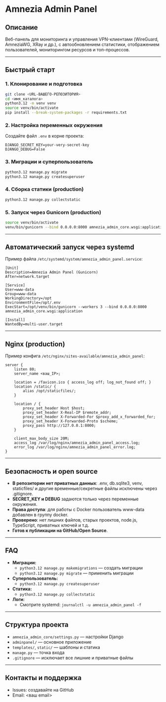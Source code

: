 # Amnezia Admin Panel

## Описание

Веб-панель для мониторинга и управления VPN-клиентами (WireGuard, AmneziaWG, XRay и др.), с автообновлением статистики, отображением пользователей, мониторингом ресурсов и топ-процессов.

---

## Быстрый старт

### 1. Клонирование и подготовка
```bash
git clone <URL-ВАШЕГО-РЕПОЗИТОРИЯ>
cd <имя_каталога>
python3.12 -m venv venv
source venv/bin/activate
pip install --break-system-packages -r requirements.txt
```

### 2. Настройка переменных окружения
Создайте файл `.env` в корне проекта:
```
DJANGO_SECRET_KEY=your-very-secret-key
DJANGO_DEBUG=False
```

### 3. Миграции и суперпользователь
```bash
python3.12 manage.py migrate
python3.12 manage.py createsuperuser
```

### 4. Сборка статики (production)
```bash
python3.12 manage.py collectstatic
```

### 5. Запуск через Gunicorn (production)
```bash
source venv/bin/activate
venv/bin/gunicorn --bind 0.0.0.0:8000 amnezia_admin_core.wsgi:application
```

---

## Автоматический запуск через systemd

Пример файла `/etc/systemd/system/amnezia_admin_panel.service`:
```
[Unit]
Description=Amnezia Admin Panel (Gunicorn)
After=network.target

[Service]
User=www-data
Group=www-data
WorkingDirectory=/opt
EnvironmentFile=/opt/.env
ExecStart=/opt/venv/bin/gunicorn --workers 3 --bind 0.0.0.0:8000 amnezia_admin_core.wsgi:application

[Install]
WantedBy=multi-user.target
```

---

## Nginx (production)

Пример конфига `/etc/nginx/sites-available/amnezia_admin_panel`:
```
server {
    listen 80;
    server_name <ваш_IP>;

    location = /favicon.ico { access_log off; log_not_found off; }
    location /static/ {
        alias /opt/staticfiles/;
    }

    location / {
        proxy_set_header Host $host;
        proxy_set_header X-Real-IP $remote_addr;
        proxy_set_header X-Forwarded-For $proxy_add_x_forwarded_for;
        proxy_set_header X-Forwarded-Proto $scheme;
        proxy_pass http://127.0.0.1:8000;
    }

    client_max_body_size 20M;
    access_log /var/log/nginx/amnezia_admin_panel_access.log;
    error_log /var/log/nginx/amnezia_admin_panel_error.log;
}
```

---

## Безопасность и open source
- **В репозитории нет приватных данных**: .env, db.sqlite3, venv, staticfiles/ и другие временные/секретные файлы исключены через .gitignore.
- **SECRET_KEY и DEBUG** задаются только через переменные окружения.
- **Права доступа**: для работы с Docker пользователь www-data добавлен в группу docker.
- **Проверено**: нет лишних файлов, старых проектов, node.js, TypeScript, приватных ключей и т.д.
- **Готов к публикации на GitHub/Open Source**.

---

## FAQ
- **Миграции:**
    - `python3.12 manage.py makemigrations` — создать миграции
    - `python3.12 manage.py migrate` — применить миграции
- **Суперпользователь:**
    - `python3.12 manage.py createsuperuser`
- **Статика:**
    - `python3.12 manage.py collectstatic`
- **Логи:**
    - Смотрите systemd: `journalctl -u amnezia_admin_panel -f`

---

## Структура проекта
- `amnezia_admin_core/settings.py` — настройки Django
- `adminpanel/` — основное приложение
- `templates/`, `static/` — шаблоны и статика
- `manage.py` — точка входа
- `.gitignore` — исключает все лишние и приватные файлы

---

## Контакты и поддержка
- Issues: создавайте на GitHub
- Email: <ваш email>
